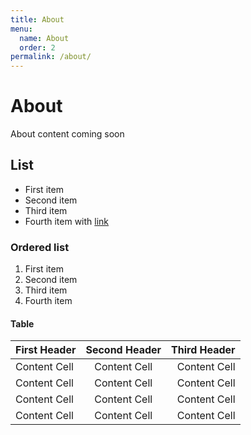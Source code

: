 ```yaml
---
title: About
menu:
  name: About
  order: 2
permalink: /about/
---
```

# About

About content coming soon

## List
- First item
- Second item
- Third item
- Fourth item with [link](#)

### Ordered list
1. First item
2. Second item
3. Third item
4. Fourth item

#### Table

| First Header  | Second Header | Third Header |
| :---         |     :---:      |          ---: |
| Content Cell  | Content Cell  | Content Cell  |
| Content Cell  | Content Cell  | Content Cell  |
| Content Cell  | Content Cell  | Content Cell  |
| Content Cell  | Content Cell  | Content Cell  |
